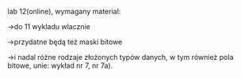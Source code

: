 lab 12(online), wymagany material:

->do 11 wykladu wlacznie

->przydatne będą też maski bitowe 

->i nadal różne rodzaje złożonych typów danych, 
  w tym również pola bitowe, unie: wykład nr 7, nr 7a).
